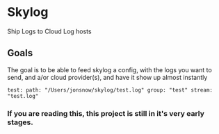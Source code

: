 # Skylog
Ship Logs to Cloud Log hosts


## Goals
The goal is to be able to feed skylog a config, with the logs you want to send, and a/or cloud provider(s), and have it show up almost instantly

`test:
  path: "/Users/jonsnow/skylog/test.log"
  group: "test"
  stream: "test.log"
`
### If you are reading this, this project is still in it's very early stages. 
